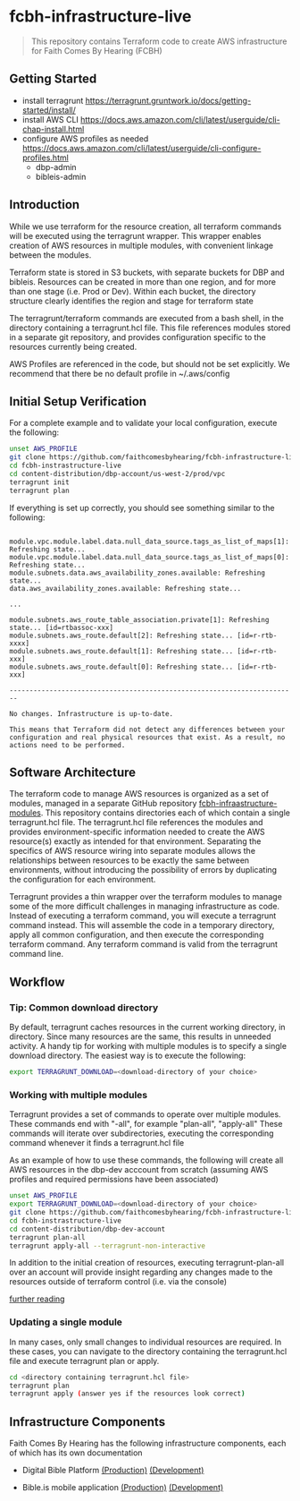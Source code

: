 # fcbh-infrastructure-live

>This repository contains Terraform code to create AWS infrastructure for Faith Comes By Hearing (FCBH)

## Getting Started

- install terragrunt  https://terragrunt.gruntwork.io/docs/getting-started/install/
- install AWS CLI https://docs.aws.amazon.com/cli/latest/userguide/cli-chap-install.html
- configure AWS profiles as needed https://docs.aws.amazon.com/cli/latest/userguide/cli-configure-profiles.html
  - dbp-admin
  - bibleis-admin

## Introduction

While we use terraform for the resource creation, all terraform commands will be executed using the terragrunt wrapper.  This wrapper enables creation of AWS resources in multiple modules, with convenient linkage between the modules.

Terraform state is stored in S3 buckets, with separate buckets for DBP and bibleis.  Resources can be created in more than one region, and for more than one stage (i.e. Prod or Dev). Within each bucket, the directory structure clearly identifies the region and stage for terraform state

The terragrunt/terraform commands are executed from a bash shell, in the directory containing a terragrunt.hcl file. This file references modules stored in a separate git repository, and provides configuration specific to the resources currently being created.

AWS Profiles are referenced in the code, but should not be set explicitly. We recommend that there be no default profile in ~/.aws/config

## Initial Setup Verification

For a complete example and to validate your local configuration, execute the following:

```bash
unset AWS_PROFILE
git clone https://github.com/faithcomesbyhearing/fcbh-infrastructure-live.git
cd fcbh-instrastructure-live
cd content-distribution/dbp-account/us-west-2/prod/vpc
terragrunt init
terragrunt plan
```

If everything is set up correctly, you should see something similar to the following:

```text

module.vpc.module.label.data.null_data_source.tags_as_list_of_maps[1]: Refreshing state...
module.vpc.module.label.data.null_data_source.tags_as_list_of_maps[0]: Refreshing state...
module.subnets.data.aws_availability_zones.available: Refreshing state...
data.aws_availability_zones.available: Refreshing state...

...

module.subnets.aws_route_table_association.private[1]: Refreshing state... [id=rtbassoc-xxx]
module.subnets.aws_route.default[2]: Refreshing state... [id=r-rtb-xxxx]
module.subnets.aws_route.default[1]: Refreshing state... [id=r-rtb-xxx]
module.subnets.aws_route.default[0]: Refreshing state... [id=r-rtb-xxx]

------------------------------------------------------------------------

No changes. Infrastructure is up-to-date.

This means that Terraform did not detect any differences between your
configuration and real physical resources that exist. As a result, no
actions need to be performed.
```

## Software Architecture

The terraform code to manage AWS resources is organized as a set of modules, managed in a separate GitHub repository [fcbh-infraastructure-modules](https://github.com/faithcomesbyhearing/fcbh-infrastructure-modules).  This repository contains directories each of which contain a single terragrunt.hcl file. The terragrunt.hcl file references the modules and provides environment-specific information needed to create the AWS resource(s) exactly as intended for that environment. Separating the specifics of AWS resource wiring into separate modules allows the relationships between resources to be exactly the same between environments, without introducing the possibility of errors by duplicating the configuration for each environment.

Terragrunt provides a thin wrapper over the terraform modules to manage some of the more difficult challenges in managing infrastructure as code.  Instead of executing a terraform command, you will execute a terragrunt command instead.  This will assemble the code in a temporary directory, apply all common configuration, and then execute the corresponding terraform command. Any terraform command is valid from the terragrunt command line.

## Workflow

### Tip: Common download directory

By default, terragrunt caches resources in the current working directory, in directory. Since many resources are the same, this results in unneeded activity. A handy tip for working with multiple modules is to specify a single download directory. The easiest way is to execute the following:

```bash
export TERRAGRUNT_DOWNLOAD=<download-directory of your choice>
```

### Working with multiple modules

Terragrunt provides a set of commands to operate over multiple modules. These commands end with "-all", for example "plan-all", "apply-all"
These commands will iterate over subdirectories, executing the corresponding command whenever it finds a terragrunt.hcl file

As an example of how to use these commands, the following will create all AWS resources in the dbp-dev acccount from scratch (assuming AWS profiles and required permissions have been associated)

```bash
unset AWS_PROFILE
export TERRAGRUNT_DOWNLOAD=<download-directory of your choice>
git clone https://github.com/faithcomesbyhearing/fcbh-infrastructure-live.git
cd fcbh-instrastructure-live
cd content-distribution/dbp-dev-account
terragrunt plan-all
terragrunt apply-all --terragrunt-non-interactive
```

In addition to the initial creation of resources, executing terragrunt-plan-all over an account will provide insight regarding any changes made to the resources outside of terraform control (i.e. via the console)

[further reading](https://terragrunt.gruntwork.io/docs/features/execute-terraform-commands-on-multiple-modules-at-once/)

### Updating a single module

In many cases, only small changes to individual resources are required.  In these cases, you can navigate to the directory containing the terragrunt.hcl file and execute terragrunt plan or apply.

```bash
cd <directory containing terragrunt.hcl file>
terragrunt plan
terragrunt apply (answer yes if the resources look correct)
```

## Infrastructure Components

Faith Comes By Hearing has the following infrastructure components, each of which has its own documentation

- Digital Bible Platform [(Production)](content-distribution/dbp-account/README.md)
[(Development)](content-distribution/dbp-dev-account/README.md)

- Bible.is mobile application [(Production)](content-distribution/bibleis-account/README.md)
[(Development)](content-distribution/bibleis-dev-account/README.md)
